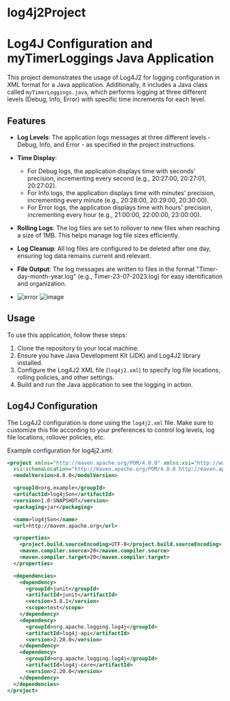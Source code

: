 # log4j2Project
# Log4J Configuration and myTimerLoggings Java Application

This project demonstrates the usage of Log4J2 for logging configuration in XML format for a Java application. Additionally, it includes a Java class called `myTimerLoggings.java`, which performs logging at three different levels (Debug, Info, Error) with specific time increments for each level.

## Features

- **Log Levels**: The application logs messages at three different levels - Debug, Info, and Error - as specified in the project instructions.

- **Time Display**:
  - For Debug logs, the application displays time with seconds' precision, incrementing every second (e.g., 20:27:00, 20:27:01, 20:27:02).
  - For Info logs, the application displays time with minutes' precision, incrementing every minute (e.g., 20:28:00, 20:29:00, 20:30:00).
  - For Error logs, the application displays time with hours' precision, incrementing every hour (e.g., 21:00:00, 22:00:00, 23:00:00).

- **Rolling Logs**: The log files are set to rollover to new files when reaching a size of 1MB. This helps manage log file sizes efficiently.

- **Log Cleanup**: All log files are configured to be deleted after one day, ensuring log data remains current and relevant.

- **File Output**: The log messages are written to files in the format "Timer-day-month-year.log" (e.g., Timer-23-07-2023.log) for easy identification and organization.

-
   ![error](https://github.com/aslihanaltun/log4j2Project/assets/70285896/443232c5-251a-4b60-9a93-f6406960e337)
   ![image](https://github.com/aslihanaltun/log4j2Project/assets/70285896/7d6dfaeb-40c3-4647-9ad4-81df1e58fa40)

## Usage

To use this application, follow these steps:
1. Clone the repository to your local machine.
2. Ensure you have Java Development Kit (JDK) and Log4J2 library installed.
3. Configure the Log4J2 XML file (`log4j2.xml`) to specify log file locations, rolling policies, and other settings.
4. Build and run the Java application to see the logging in action.

## Log4J Configuration

The Log4J2 configuration is done using the `log4j2.xml` file. Make sure to customize this file according to your preferences to control log levels, log file locations, rollover policies, etc.

Example configuration for log4j2.xml:
```xml
<project xmlns="http://maven.apache.org/POM/4.0.0" xmlns:xsi="http://www.w3.org/2001/XMLSchema-instance"
  xsi:schemaLocation="http://maven.apache.org/POM/4.0.0 http://maven.apache.org/xsd/maven-4.0.0.xsd">
  <modelVersion>4.0.0</modelVersion>

  <groupId>org.example</groupId>
  <artifactId>log4jSon</artifactId>
  <version>1.0-SNAPSHOT</version>
  <packaging>jar</packaging>

  <name>log4jSon</name>
  <url>http://maven.apache.org</url>

  <properties>
    <project.build.sourceEncoding>UTF-8</project.build.sourceEncoding>
    <maven.compiler.source>20</maven.compiler.source>
    <maven.compiler.target>20</maven.compiler.target>
  </properties>

  <dependencies>
    <dependency>
      <groupId>junit</groupId>
      <artifactId>junit</artifactId>
      <version>3.8.1</version>
      <scope>test</scope>
    </dependency>
    <dependency>
      <groupId>org.apache.logging.log4j</groupId>
      <artifactId>log4j-api</artifactId>
      <version>2.20.0</version>
    </dependency>
    <dependency>
      <groupId>org.apache.logging.log4j</groupId>
      <artifactId>log4j-core</artifactId>
      <version>2.20.0</version>
    </dependency>
  </dependencies>
</project>

